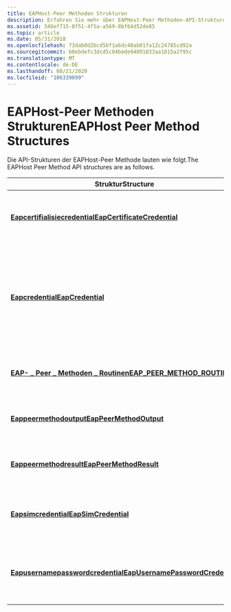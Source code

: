 ```yaml
---
title: EAPHost-Peer Methoden Strukturen
description: Erfahren Sie mehr über EAPHost-Peer Methoden-API-Strukturen wie eapcertifikatecredential und eapsimcredential.
ms.assetid: 546ef715-8f51-4f5a-a569-8bf64d52de85
ms.topic: article
ms.date: 05/31/2018
ms.openlocfilehash: 73dab0d2bcd5bf1a6dc48ab01fa12c24785cd92a
ms.sourcegitcommit: b0ebdefc3dcd5c04bede94091833aa1015a2f95c
ms.translationtype: MT
ms.contentlocale: de-DE
ms.lasthandoff: 08/21/2020
ms.locfileid: "106339099"
---
```

# <a name="eaphost-peer-method-structures"></a><span data-ttu-id="51282-103">EAPHost-Peer Methoden Strukturen</span><span class="sxs-lookup"><span data-stu-id="51282-103">EAPHost Peer Method Structures</span></span>

<span data-ttu-id="51282-104">Die API-Strukturen der EAPHost-Peer Methode lauten wie folgt.</span><span class="sxs-lookup"><span data-stu-id="51282-104">The EAPHost Peer Method API structures are as follows.</span></span>



| <span data-ttu-id="51282-105">Struktur</span><span class="sxs-lookup"><span data-stu-id="51282-105">Structure</span></span>                                                              | <span data-ttu-id="51282-106">BESCHREIBUNG</span><span class="sxs-lookup"><span data-stu-id="51282-106">Description</span></span>                                                                                                                                                                                        |
|------------------------------------------------------------------------|----------------------------------------------------------------------------------------------------------------------------------------------------------------------------------------------------|
| [<span data-ttu-id="51282-107">**Eapcertifialisiecredential**</span><span class="sxs-lookup"><span data-stu-id="51282-107">**EapCertificateCredential**</span></span>](/windows/desktop/api/eaptypes/ns-eaptypes-eapcertificatecredential)           | <span data-ttu-id="51282-108">Enthält Informationen über das Zertifikat, das von der EAP-Methode für die Authentifizierung verwendet wird.</span><span class="sxs-lookup"><span data-stu-id="51282-108">Contains information about the certificate that the EAP method uses for authentication.</span></span>                                                                                                            |
| [<span data-ttu-id="51282-109">**Eapcredential**</span><span class="sxs-lookup"><span data-stu-id="51282-109">**EapCredential**</span></span>](/windows/desktop/api/eaptypes/ns-eaptypes-eapcredential)                                 | <span data-ttu-id="51282-110">Enthält Informationen zum Typ der Anmelde Informationen und den entsprechenden Anmelde Informationen.</span><span class="sxs-lookup"><span data-stu-id="51282-110">Contains information about the credentials type and the appropriate credentials.</span></span> <span data-ttu-id="51282-111">Dies wird als Eingabe an die [**eappeergetconfigblobanduserblob**](/previous-versions/windows/desktop/api/eapmethodpeerapis/nf-eapmethodpeerapis-eappeergetconfigblobanduserblob) -API übermittelt.</span><span class="sxs-lookup"><span data-stu-id="51282-111">This is passed as an input to the [**EapPeerGetConfigBlobAndUserBlob**](/previous-versions/windows/desktop/api/eapmethodpeerapis/nf-eapmethodpeerapis-eappeergetconfigblobanduserblob) API.</span></span> |
| [<span data-ttu-id="51282-112">**EAP- \_ Peer \_ Methoden \_ Routinen**</span><span class="sxs-lookup"><span data-stu-id="51282-112">**EAP\_PEER\_METHOD\_ROUTINES**</span></span>](/windows/desktop/api/eapmethodpeerapis/ns-eapmethodpeerapis-eap_peer_method_routines)        | <span data-ttu-id="51282-113">Enthält einen Satz von Funktions Zeigern für die EAPHost-Peer Methoden-APIs.</span><span class="sxs-lookup"><span data-stu-id="51282-113">Contains a set of function pointers to the EAPHost Peer Method APIs.</span></span>                                                                                                                               |
| [<span data-ttu-id="51282-114">**Eappeermethodoutput**</span><span class="sxs-lookup"><span data-stu-id="51282-114">**EapPeerMethodOutput**</span></span>](/windows/win32/api/eapauthenticatoractiondefine/ns-eapauthenticatoractiondefine-eappeermethodoutput)                     | <span data-ttu-id="51282-115">Enthält die Aktions Informationen, die von einer EAP-Peer Methode zurückgegeben werden.</span><span class="sxs-lookup"><span data-stu-id="51282-115">Contains the action information returned by an EAP peer method.</span></span>                                                                                                                                    |
| [<span data-ttu-id="51282-116">**Eappeermethodresult**</span><span class="sxs-lookup"><span data-stu-id="51282-116">**EapPeerMethodResult**</span></span>](/windows/win32/api/eapmethodpeerapis/ns-eapmethodpeerapis-eappeermethodresult)                     | <span data-ttu-id="51282-117">Enthält Ergebnisdaten, die während der Authentifizierung von einer EAP-Methode generiert wurden.</span><span class="sxs-lookup"><span data-stu-id="51282-117">Contains result data generated by an EAP method during authentication.</span></span>                                                                                                                             |
| [<span data-ttu-id="51282-118">**Eapsimcredential**</span><span class="sxs-lookup"><span data-stu-id="51282-118">**EapSimCredential**</span></span>](/windows/desktop/api/eaptypes/ns-eaptypes-eapsimcredential)                           | <span data-ttu-id="51282-119">Enthält Informationen über die SIM-Daten, die von der EAP-Methode für die Authentifizierung verwendet werden.</span><span class="sxs-lookup"><span data-stu-id="51282-119">Contains information about the SIM that is used by the EAP method for authentication.</span></span>                                                                                                              |
| [<span data-ttu-id="51282-120">**Eapusernamepasswordcredential**</span><span class="sxs-lookup"><span data-stu-id="51282-120">**EapUsernamePasswordCredential**</span></span>](/windows/desktop/api/eaptypes/ns-eaptypes-eapusernamepasswordcredential) | <span data-ttu-id="51282-121">Enthält den Benutzernamen und das Kennwort, die von der EAP-Methode zum Authentifizieren des Benutzers verwendet werden.</span><span class="sxs-lookup"><span data-stu-id="51282-121">Contains the username and password that is used by the EAP method for authenticating the user.</span></span>                                                                                                     |



 

 

 




